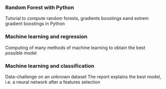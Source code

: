 
### Random Forest with Python
Tutorial to compute random forests, gradients boostings eand extrem gradient boostings in Python

### Machine learning and regression
Computing of many methods of machine learning to obtain the best possible model

### Machine learning and classification
Data-challenge on an unknown dataset
The report explains the best model, i.e. a neural network after a features selection
